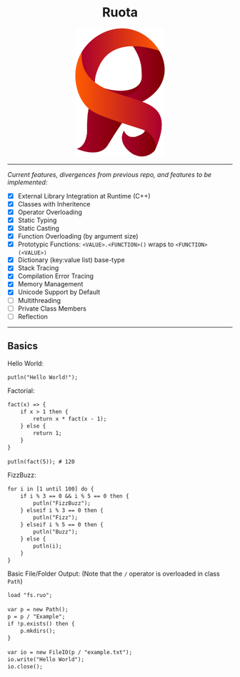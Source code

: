 <div align="center">
<h1>Ruota</h1>
<img src="docs/logo/Logo.svg" width="200">
</div>

-----

_Current features, divergences from previous repo, and features to be implemented:_

- [x] External Library Integration at Runtime (C++)
- [x] Classes with Inheritence
- [x] Operator Overloading
- [x] Static Typing
- [x] Static Casting
- [x] Function Overloading (by argument size)
- [x] Prototypic Functions: `<VALUE>.<FUNCTION>()` wraps to `<FUNCTION>(<VALUE>)`
- [x] Dictionary (key:value list) base-type
- [x] Stack Tracing
- [x] Compilation Error Tracing
- [x] Memory Management
- [x] Unicode Support by Default
- [ ] Multithreading
- [ ] Private Class Members
- [ ] Reflection

-----

## Basics

Hello World:

```ruota
putln("Hello World!");
```

Factorial:

```ruota
fact(x) => {
	if x > 1 then {
		return x * fact(x - 1);
	} else {
		return 1;
	}
}

putln(fact(5)); # 120
```

FizzBuzz:

```ruota
for i in [1 until 100] do {
	if i % 3 == 0 && i % 5 == 0 then {
		putln("FizzBuzz");
	} elseif i % 3 == 0 then {
		putln("Fizz");
	} elseif i % 5 == 0 then {
		putln("Buzz");
	} else {
		putln(i);
	}
}
```

Basic File/Folder Output:
(Note that the `/` operator is overloaded in class `Path`)

```ruota
load "fs.ruo";

var p = new Path();
p = p / "Example";
if !p.exists() then {
	p.mkdirs();
}

var io = new FileIO(p / "example.txt");
io.write("Hello World");
io.close();
```